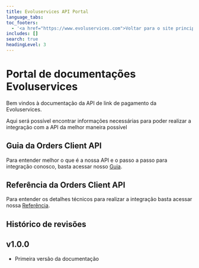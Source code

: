 ```yaml
---
title: Evoluservices API Portal
language_tabs:
toc_footers:
  - '<a href="https://www.evoluservices.com">Voltar para o site principal</a>'
includes: []
search: true
headingLevel: 3
---
```


# Portal de documentações Evoluservices

Bem vindos à documentação da API de link de pagamento da Evoluservices.

Aqui será possível encontrar informações necessárias para poder realizar a integração com a API da melhor maneira possível

## Guia da Orders Client API

Para entender melhor o que é a nossa API e o passo a passo para integração conosco, basta acessar nosso [Guia](./guideOrders.html).

## Referência da Orders Client API
Para entender os detalhes técnicos para realizar a integração basta acessar nossa [Referência](./reference.html).

## Histórico de revisões

## v1.0.0
* Primeira versão da documentação